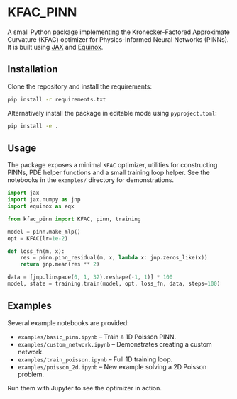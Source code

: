 # KFAC_PINN

A small Python package implementing the Kronecker-Factored Approximate Curvature
(KFAC) optimizer for Physics-Informed Neural Networks (PINNs). It is built using
[JAX](https://github.com/google/jax) and [Equinox](https://github.com/patrick-kidger/equinox).

## Installation

Clone the repository and install the requirements:

```bash
pip install -r requirements.txt
```

Alternatively install the package in editable mode using `pyproject.toml`:

```bash
pip install -e .
```

## Usage

The package exposes a minimal `KFAC` optimizer, utilities for constructing
PINNs, PDE helper functions and a small training loop helper. See the
notebooks in the `examples/` directory for demonstrations.

```python
import jax
import jax.numpy as jnp
import equinox as eqx

from kfac_pinn import KFAC, pinn, training

model = pinn.make_mlp()
opt = KFAC(lr=1e-2)

def loss_fn(m, x):
    res = pinn.pinn_residual(m, x, lambda x: jnp.zeros_like(x))
    return jnp.mean(res ** 2)

data = [jnp.linspace(0, 1, 32).reshape(-1, 1)] * 100
model, state = training.train(model, opt, loss_fn, data, steps=100)
```

## Examples

Several example notebooks are provided:

- `examples/basic_pinn.ipynb` – Train a 1D Poisson PINN.
- `examples/custom_network.ipynb` – Demonstrates creating a custom network.
- `examples/train_poisson.ipynb` – Full 1D training loop.
- `examples/poisson_2d.ipynb` – New example solving a 2D Poisson problem.

Run them with Jupyter to see the optimizer in action.
